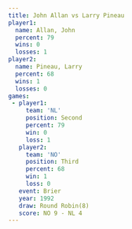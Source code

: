 ```yaml
---
title: John Allan vs Larry Pineau
player1:             
  name: Allan, John  
  percent: 79        
  wins: 0            
  losses: 1          
player2:             
  name: Pineau, Larry
  percent: 68        
  wins: 1            
  losses: 0          
games:
 - player1:          
     team: 'NL'      
     position: Second
     percent: 79     
     win: 0          
     loss: 1         
   player2:         
     team: 'NO'     
     position: Third
     percent: 68    
     win: 1         
     loss: 0        
   event: Brier        
   year: 1992          
   draw: Round Robin(8)
   score: NO 9 - NL 4  
---
```

